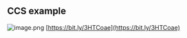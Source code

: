 

## CCS example
![image.png](e548d588-84e5-402f-8c1c-07fdbb0a5a0a.png)
[https://bit.ly/3HTCoae](https://bit.ly/3HTCoae) 

